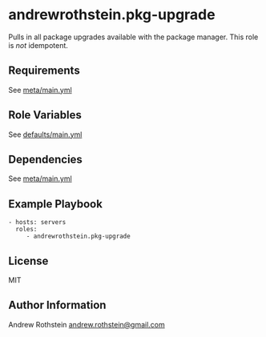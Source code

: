 andrewrothstein.pkg-upgrade
=========

Pulls in all package upgrades available with the package manager. This role is *not* idempotent.

Requirements
------------

See [meta/main.yml](meta/main.yml)

Role Variables
--------------

See [defaults/main.yml](defaults/main.yml)

Dependencies
------------

See [meta/main.yml](meta/main.yml)

Example Playbook
----------------

    - hosts: servers
      roles:
         - andrewrothstein.pkg-upgrade

License
-------

MIT

Author Information
------------------

Andrew Rothstein andrew.rothstein@gmail.com
